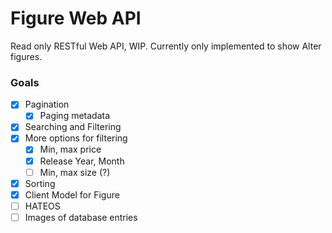 # Figure Web API

Read only RESTful Web API, WIP. Currently only implemented to show Alter figures.

### Goals
- [x] Pagination
  - [x] Paging metadata
- [x] Searching and Filtering
- [x] More options for filtering
  - [x] Min, max price
  - [x] Release Year, Month
  - [ ] Min, max size (?)
- [x] Sorting
- [x] Client Model for Figure
- [ ] HATEOS
- [ ] Images of database entries
